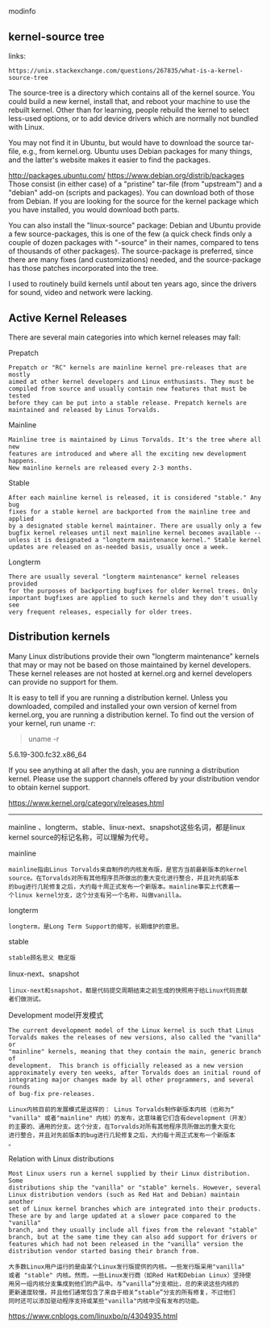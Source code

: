 ##

modinfo



## kernel-source tree

links:
    
    https://unix.stackexchange.com/questions/267835/what-is-a-kernel-source-tree

The source-tree is a directory which contains all of the kernel source. You
could build a new kernel, install that, and reboot your machine to use the
rebuilt kernel. Other than for learning, people rebuild the kernel to select
less-used options, or to add device drivers which are normally not bundled with
Linux.

You may not find it in Ubuntu, but would have to download the source tar-file,
e.g., from kernel.org. Ubuntu uses Debian packages for many things, and the
latter's website makes it easier to find the packages.

http://packages.ubuntu.com/ https://www.debian.org/distrib/packages Those
consist (in either case) of a "pristine" tar-file (from "upstream") and a
"debian" add-on (scripts and packages). You can download both of those from
Debian. If you are looking for the source for the kernel package which you have
installed, you would download both parts.

You can also install the "linux-source" package: Debian and Ubuntu provide a
few source-packages, this is one of the few (a quick check finds only a couple
of dozen packages with "-source" in their names, compared to tens of thousands
of other packages). The source-package is preferred, since there are many fixes
(and customizations) needed, and the source-package has those patches
incorporated into the tree.

I used to routinely build kernels until about ten years ago, since the drivers
for sound, video and network were lacking.

## Active Kernel Releases

There are several main categories into which kernel releases may fall:

Prepatch 

    Prepatch or "RC" kernels are mainline kernel pre-releases that are mostly
    aimed at other kernel developers and Linux enthusiasts. They must be
    compiled from source and usually contain new features that must be tested
    before they can be put into a stable release. Prepatch kernels are
    maintained and released by Linus Torvalds.

Mainline 

    Mainline tree is maintained by Linus Torvalds. It's the tree where all new
    features are introduced and where all the exciting new development happens.
    New mainline kernels are released every 2-3 months.

Stable 

    After each mainline kernel is released, it is considered "stable." Any bug
    fixes for a stable kernel are backported from the mainline tree and applied
    by a designated stable kernel maintainer. There are usually only a few
    bugfix kernel releases until next mainline kernel becomes available --
    unless it is designated a "longterm maintenance kernel." Stable kernel
    updates are released on as-needed basis, usually once a week.

Longterm 
    
    There are usually several "longterm maintenance" kernel releases provided
    for the purposes of backporting bugfixes for older kernel trees. Only
    important bugfixes are applied to such kernels and they don't usually see
    very frequent releases, especially for older trees.


## Distribution kernels

Many Linux distributions provide their own "longterm maintenance" kernels that
may or may not be based on those maintained by kernel developers. These kernel
releases are not hosted at kernel.org and kernel developers can provide no
support for them.

It is easy to tell if you are running a distribution kernel. Unless you
downloaded, compiled and installed your own version of kernel from kernel.org,
you are running a distribution kernel. To find out the version of your kernel,
run uname -r:


> uname -r

5.6.19-300.fc32.x86_64


If you see anything at all after the dash, you are running a distribution
kernel. Please use the support channels offered by your distribution vendor to
obtain kernel support.


https://www.kernel.org/category/releases.html


---

mainline 、longterm、stable、linux-next、snapshot这些名词，都是linux kernel
source的标记名称，可以理解为代号。

mainline 

    mainline指由Linus Torvalds亲自制作的内核发布版，是官方当前最新版本的kernel
    source。在Torvalds对所有其他程序员所做出的重大变化进行整合，并且对先前版本
    的bug进行几轮修复之后，大约每十周正式发布一个新版本。mainline事实上代表着一
    个linux kernel分支，这个分支有另一个名称，叫做vanilla。

longterm 

    longterm，是Long Term Support的缩写，长期维护的意思。


stable 

    stable顾名思义 稳定版

linux-next、snapshot 

    linux-next和snapshot，都是代码提交周期结束之前生成的快照用于给Linux代码贡献
    者们做测试。


Development model开发模式

    The current development model of the Linux kernel is such that Linus
    Torvalds makes the releases of new versions, also called the "vanilla" or
    "mainline" kernels, meaning that they contain the main, generic branch of
    development.  This branch is officially released as a new version
    approximately every ten weeks, after Torvalds does an initial round of
    integrating major changes made by all other programmers, and several rounds
    of bug-fix pre-releases.

    Linux内核目前的发展模式是这样的： Linus Torvalds制作新版本内核（也称为“
    "vanilla" 或者"mainline" 内核）的发布，这意味着它们含有development（开发）
    的主要的、通用的分支。这个分支，在Torvalds对所有其他程序员所做出的重大变化
    进行整合，并且对先前版本的bug进行几轮修复之后，大约每十周正式发布一个新版本
    。

Relation with Linux distributions 

    Most Linux users run a kernel supplied by their Linux distribution. Some
    distributions ship the "vanilla" or "stable" kernels. However, several
    Linux distribution vendors (such as Red Hat and Debian) maintain another
    set of Linux kernel branches which are integrated into their products.
    These are by and large updated at a slower pace compared to the "vanilla"
    branch, and they usually include all fixes from the relevant "stable"
    branch, but at the same time they can also add support for drivers or
    features which had not been released in the "vanilla" version the
    distribution vendor started basing their branch from.

    大多数Linux用户运行的是由某个Linux发行版提供的内核。一些发行版采用"vanilla"
    或者 "stable" 内核。然而，一些Linux发行商（如Red Hat和Debian Linux）坚持使
    用另一组内核分支集成到他们的产品中。与”vanilla”分支相比，总的来说这些内核的
    更新速度较慢，并且他们通常包含了来自于相关“stable”分支的所有修复，不过他们
    同时还可以添加驱动程序支持或某些"vanilla"内核中没有发布的功能。

https://www.cnblogs.com/linuxbo/p/4304935.html
